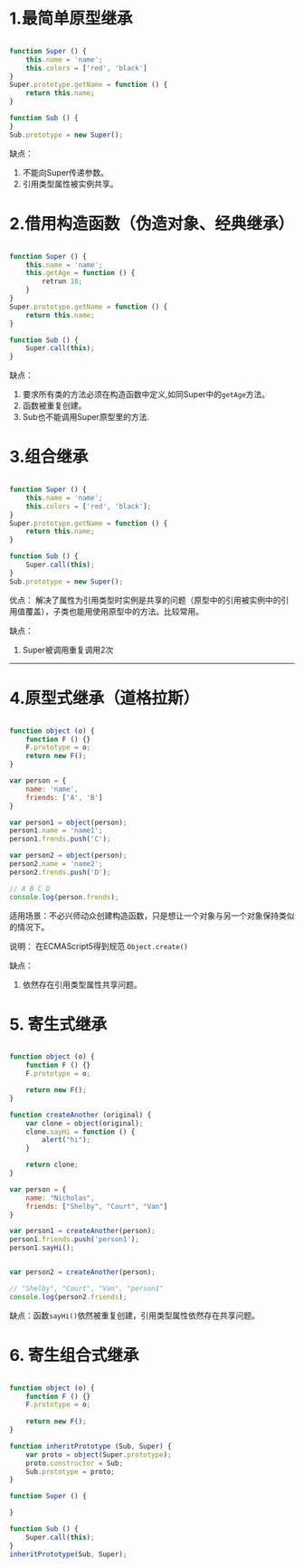 # 1.最简单原型继承

```javascript

function Super () {
    this.name = 'name';
    this.colors = ['red', 'black']
}
Super.prototype.getName = function () {
    return this.name;
}

function Sub () {
}
Sub.prototype = new Super();
```

缺点：

1. 不能向Super传递参数。
2. 引用类型属性被实例共享。


# 2.借用构造函数（伪造对象、经典继承）

```javascript

function Super () {
    this.name = 'name';
    this.getAge = function () {
        retrun 18;
    }
}
Super.prototype.getName = function () {
    return this.name;
}

function Sub () {
    Super.call(this);
}

```
缺点：

1. 要求所有类的方法必须在构造函数中定义,如同Super中的`getAge`方法。
2. 函数被重复创建。
3. Sub也不能调用Super原型里的方法.


# 3.组合继承

```javascript

function Super () {
    this.name = 'name';
    this.colors = ['red', 'black'];
}
Super.prototype.getName = function () {
    return this.name;
}

function Sub () {
    Super.call(this);
}
Sub.prototype = new Super();

```
优点： 解决了属性为引用类型时实例是共享的问题（原型中的引用被实例中的引用值覆盖），子类也能用使用原型中的方法。比较常用。

缺点：

1. Super被调用重复调用2次

---

# 4.原型式继承（道格拉斯）

```javascript

function object (o) {
    function F () {}
    F.prototype = o;
    return new F();
}

var person = {
    name: 'name',
    friends: ['A', 'B']
}

var person1 = object(person);
person1.name = 'name1';
person1.frends.push('C');

var person2 = object(person);
person2.name = 'name2';
person2.frends.push('D');

// A B C D
console.log(person.frends);
```

适用场景：不必兴师动众创建构造函数，只是想让一个对象与另一个对象保持类似的情况下。

说明： 在ECMAScript5得到规范 `Object.create()`

缺点：

1. 依然存在引用类型属性共享问题。

# 5. 寄生式继承

```javascript

function object (o) {
    function F () {}
    F.prototype = o;

    return new F();
}

function createAnother (original) {
    var clone = object(original);
    clone.sayHi = function () {
        alert("hi");
    }

    return clone;
}

var person = {
    name: "Nicholas",
    friends: ["Shelby", "Court", "Van"]
}

var person1 = createAnother(person);
person1.friends.push('person1');
person1.sayHi();


var person2 = createAnother(person);

// "Shelby", "Court", "Van", "person1"
console.log(person2.friends);
```

缺点：函数`sayHi()`依然被重复创建，引用类型属性依然存在共享问题。


# 6. 寄生组合式继承

```javascript

function object (o) {
    function F () {}
    F.prototype = o;
    
    return new F();
}

function inheritPrototype (Sub, Super) {
    var proto = object(Super.prototype);
    proto.constructor = Sub;
    Sub.prototype = proto;
}

function Super () {

}

function Sub () {
    Super.call(this);
}
inheritPrototype(Sub, Super);

```






